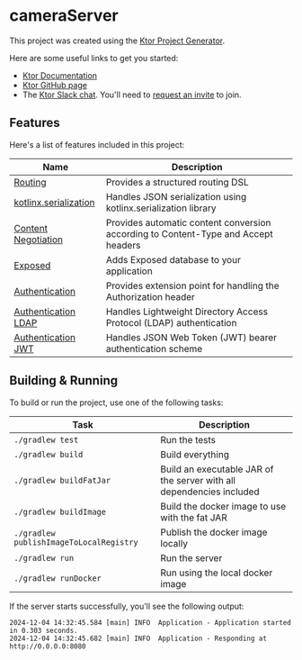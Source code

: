# cameraServer

This project was created using the [Ktor Project Generator](https://start.ktor.io).

Here are some useful links to get you started:

- [Ktor Documentation](https://ktor.io/docs/home.html)
- [Ktor GitHub page](https://github.com/ktorio/ktor)
- The [Ktor Slack chat](https://app.slack.com/client/T09229ZC6/C0A974TJ9). You'll need to [request an invite](https://surveys.jetbrains.com/s3/kotlin-slack-sign-up) to join.

## Features

Here's a list of features included in this project:

| Name                                                                   | Description                                                                        |
| ------------------------------------------------------------------------|------------------------------------------------------------------------------------ |
| [Routing](https://start.ktor.io/p/routing)                             | Provides a structured routing DSL                                                  |
| [kotlinx.serialization](https://start.ktor.io/p/kotlinx-serialization) | Handles JSON serialization using kotlinx.serialization library                     |
| [Content Negotiation](https://start.ktor.io/p/content-negotiation)     | Provides automatic content conversion according to Content-Type and Accept headers |
| [Exposed](https://start.ktor.io/p/exposed)                             | Adds Exposed database to your application                                          |
| [Authentication](https://start.ktor.io/p/auth)                         | Provides extension point for handling the Authorization header                     |
| [Authentication LDAP](https://start.ktor.io/p/auth-ldap)               | Handles Lightweight Directory Access Protocol (LDAP) authentication                |
| [Authentication JWT](https://start.ktor.io/p/auth-jwt)                 | Handles JSON Web Token (JWT) bearer authentication scheme                          |

## Building & Running

To build or run the project, use one of the following tasks:

| Task                                    | Description                                                          |
| -----------------------------------------|---------------------------------------------------------------------- |
| `./gradlew test`                        | Run the tests                                                        |
| `./gradlew build`                       | Build everything                                                     |
| `./gradlew buildFatJar`                 | Build an executable JAR of the server with all dependencies included |
| `./gradlew buildImage`                  | Build the docker image to use with the fat JAR                       |
| `./gradlew publishImageToLocalRegistry` | Publish the docker image locally                                     |
| `./gradlew run`                         | Run the server                                                       |
| `./gradlew runDocker`                   | Run using the local docker image                                     |

If the server starts successfully, you'll see the following output:

```
2024-12-04 14:32:45.584 [main] INFO  Application - Application started in 0.303 seconds.
2024-12-04 14:32:45.682 [main] INFO  Application - Responding at http://0.0.0.0:8080
```


